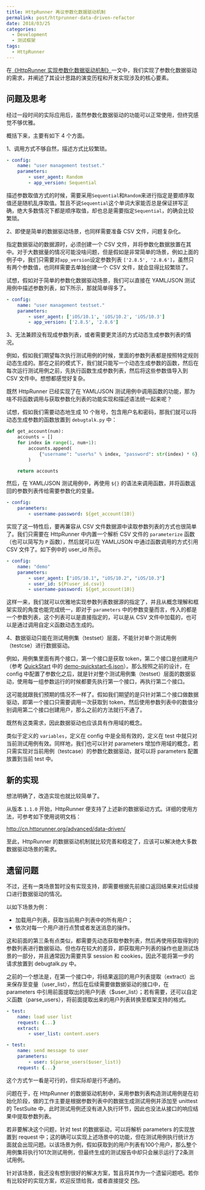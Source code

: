 ```yaml
---
title: HttpRunner 再议参数化数据驱动机制
permalink: post/httprunner-data-driven-refactor
date: 2018/03/25
categories:
  - Development
  - 测试框架
tags:
  - HttpRunner
---
```


在[《HttpRunner 实现参数化数据驱动机制》][httprunner-data-driven]一文中，我们实现了参数化数据驱动的需求，并阐述了其设计思路的演变历程和开发实现涉及的核心要素。

## 问题及思考

经过一段时间的实际应用后，虽然参数化数据驱动的功能可以正常使用，但终究感觉不够优雅。

概括下来，主要有如下 4 个方面。

1、调用方式不够自然，描述方式比较繁琐。

```yaml
- config:
    name: "user management testset."
    parameters:
        - user_agent: Random
        - app_version: Sequential
```

描述参数取值方式的时候，需要采用`Sequential`和`Random`来进行指定是要顺序取值还是随机乱序取值。暂且不说`Sequential`这个单词大家能否总是保证拼写正确，绝大多数情况下都是顺序取值，却也总是需要指定`Sequential`，的确会比较繁琐。

2、即使是简单的数据驱动场景，也同样需要准备 CSV 文件，问题复杂化。

指定数据驱动的数据源时，必须创建一个 CSV 文件，并将参数化数据放置在其中。对于大数据量的情况可能没啥问题，但是假如是非常简单的场景，例如上面的例子中，我们只需要对`app_version`设定参数列表 `['2.8.5', '2.8.6']`，虽然只有两个参数值，也同样需要去单独创建一个 CSV 文件，就会显得比较繁琐了。

试想，假如对于简单的参数化数据驱动场景，我们可以直接在 YAML/JSON 测试用例中描述参数列表，如下所示，那就简单得多了。

```yaml
- config:
    name: "user management testset."
    parameters:
        - user_agent: ['iOS/10.1', 'iOS/10.2', 'iOS/10.3']
        - app_version: ['2.8.5', '2.8.6']
```

3、无法兼顾没有现成参数列表，或者需要更灵活的方式动态生成参数列表的情况。

例如，假如我们期望每次执行测试用例的时候，里面的参数列表都是按照特定规则动态生成的。那在之前的模式下，我们就只能写一个动态生成参数的函数，然后在每次运行测试用例之前，先执行函数生成参数列表，然后将这些参数值导入到 CSV 文件中。想想都感觉好复杂。

既然 HttpRunner 已经实现了在 YAML/JSON 测试用例中调用函数的功能，那为啥不将函数调用与获取参数化列表的功能实现和描述语法统一起来呢？

试想，假如我们需要动态地生成 10 个账号，包含用户名和密码，那我们就可以将动态生成参数的函数放置到 `debugtalk.py` 中：

```python
def get_account(num):
    accounts = []
    for index in range(1, num+1):
        accounts.append(
            {"username": "user%s" % index, "password": str(index) * 6},
        )

    return accounts
```

然后，在 YAML/JSON 测试用例中，再使用 `${}` 的语法来调用函数，并将函数返回的参数列表传给需要参数化的变量。

```yaml
- config:
    parameters:
        - username-password: ${get_account(10)}
```

实现了这一特性后，要再兼容从 CSV 文件数据源中读取参数列表的方式也很简单了。我们只需要在 HttpRunner 中内置一个解析 CSV 文件的 `parameterize` 函数（也可以简写为 `P` 函数），然后就可以在 YAML/JSON 中通过函数调用的方式引用 CSV 文件了。如下例中的 user_id 所示。

```yaml
- config:
    name: "demo"
    parameters:
        - user_agent: ["iOS/10.1", "iOS/10.2", "iOS/10.3"]
        - user_id: ${P(user_id.csv)}
        - username-password: ${get_account(10)}
```

这样一来，我们就可以优雅地实现参数列表数据源的指定了，并且从概念理解和框架实现的角度也能完成统一，即对于 `parameters` 中的参数变量而言，传入的都是一个参数列表，这个列表可以是直接指定的，可以是从 CSV 文件中加载的，也可以是通过调用自定义函数动态生成的。

4、数据驱动只能在测试用例集（testset）层面，不能针对单个测试用例（testcse）进行数据驱动。

例如，用例集里面有两个接口，第一个接口是获取 token，第二个接口是创建用户（参考 [QuickStart][QuickStart] 中的 [demo-quickstart-6.json][demo-quickstart-6]）。那么按照之前的设计，在 config 中配置了参数化之后，就是针对整个测试用例集（testset）层面的数据驱动，使用每一组参数运行的时候都要先执行第一个接口，再执行第二个接口。

这可能就跟我们预期的情况不一样了。假如我们期望的是只针对第二个接口做数据驱动，即第一个接口只需要调用一次获取到 token，然后使用参数列表中的数值分别调用第二个接口创建用户，那么之前的方法就行不通了。

既然有这类需求，因此数据驱动也应该具有作用域的概念。

类似于定义的 `variables`，定义在 config 中是全局有效的，定义在 test 中就只对当前测试用例有效。同样地，我们也可以针对 parameters 增加作用域的概念，若只需实现对当前用例（testcase）的参数化数据驱动，就可以将 parameters 配置放置到当前 test 中。

## 新的实现

想法明确了，改造实现也就比较简单了。

从版本 `1.1.0` 开始，HttpRunner 便支持了上述新的数据驱动方式。详细的使用方法，可参考如下使用说明文档：

http://cn.httprunner.org/advanced/data-driven/

至此，HttpRunner 的数据驱动机制就比较完善和稳定了，应该可以解决绝大多数数据驱动场景的需求。

## 遗留问题

不过，还有一类场景暂时没有实现支持，即需要根据先前接口返回结果来对后续接口进行数据驱动的情况。

以如下场景为例：

- 加载用户列表，获取当前用户列表中的所有用户；
- 依次对每一个用户进行点赞或者发送消息的操作。

这和前面的第三条有点类似，都需要先动态获取参数列表，然后再使用获取得到的参数列表进行数据驱动。但也存在较大的差异，即获取用户列表的操作也是测试场景的一部分，并且通常因为需要共享 session 和 cookies，因此不能将第一步的请求放置到 debugtalk.py 中。

之前的一个想法是，在第一个接口中，将结果返回的用户列表提取（extract）出来保存至变量（user_list），然后在后续需要做数据驱动的接口中，在 parameters 中引用前面提取出的用户列表（$user_list）；若有需要，还可以自定义函数（parse_users），将前面提取出来的用户列表转换至框架支持的格式。

```yaml
- test:
    name: load user list
    request: {...}
    extract:
        - user_list: content.users

- test:
    name: send message to user
    parameters:
        - user: ${parse_users($user_list)}
    request: {...}
```

这个方式乍一看是可行的，但实际却是行不通的。

问题在于，在 HttpRunner 的数据驱动机制中，采用参数列表构造测试用例是在初始化阶段，做的工作主要是根据参数列表中的数据生成测试用例并添加至 unittest 的 TestSuite 中，此时测试用例还没有进入执行环节，因此也没法从接口的响应结果中提取参数列表。

若非要解决这个问题，针对 test 的数据驱动，可以将解析 parameters 的实现放置到 request 中；这的确可以实现上述场景中的功能，但在测试用例执行统计方面就会出现问题。以该场景为例，假如获取到的用户列表有100个用户，那么整个用例集将执行101次测试用例，但最终生成的测试报告中却只会展示运行了2条测试用例。

针对该场景，我还没有想到很好的解决方案，暂且将其作为一个遗留问题吧。若你有比较好的实现方案，欢迎反馈给我，或者直接提交 [PR][PR]。


[httprunner-data-driven]: https://debugtalk.com/post/httprunner-data-driven/
[QuickStart]: http://cn.httprunner.org/quickstart/#_12
[demo-quickstart-6]: http://cn.httprunner.org/data/demo-quickstart-6.json
[PR]: https://github.com/HttpRunner/HttpRunner
